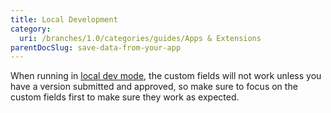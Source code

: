 ```yaml
---
title: Local Development
category:
  uri: /branches/1.0/categories/guides/Apps & Extensions
parentDocSlug: save-data-from-your-app
---
```


When running in [local dev mode](running-the-iris-app-sdk#5-the-trackunit-manager-developer-server-iris-app-developer-portal-screen-will-appear), the custom fields will not work unless you have a version submitted and approved, so make sure to focus on the custom fields first to make sure they work as expected.


